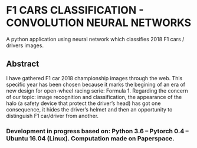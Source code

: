 # F1 CARS CLASSIFICATION - CONVOLUTION NEURAL NETWORKS

A python application using neural network which classifies 2018 F1 cars / drivers images.

## Abstract

I have gathered F1 car 2018 championship images through the web.
This specific year has been chosen because it marks the begining of an era of new design for open-wheel racing serie: Formula 1.
Regarding the concern of our topic: image recognition and classification, the appearance of the halo (a safety device that protect the driver’s head) has got one consequence, it hides the driver’s helmet and then an opportunity to distinguish F1 car/driver from another.

### Development in progress based on: Python 3.6 –  Pytorch 0.4 – Ubuntu 16.04 (Linux). Computation made on Paperspace.
